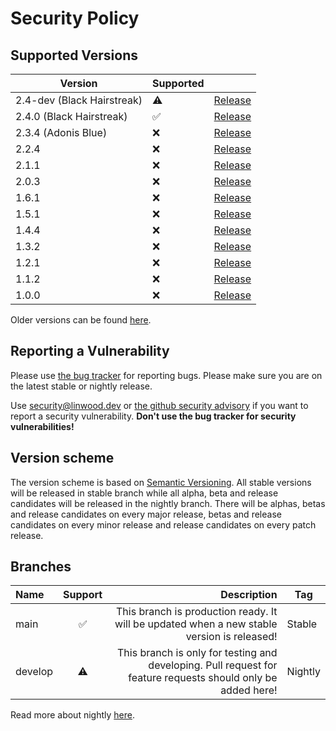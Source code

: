 # Security Policy

## Supported Versions

| Version                    | Supported          |                                                                             |
| -------------------------- | ------------------ | --------------------------------------------------------------------------- |
| 2.4-dev (Black Hairstreak) | :warning:          | [Release](https://github.com/LinwoodDev/butterfly/releases/tag/v2.4.0-rc.4) |
| 2.4.0 (Black Hairstreak)   | :white_check_mark: | [Release](https://github.com/LinwoodDev/butterfly/releases/tag/v2.4.0)      |
| 2.3.4 (Adonis Blue)        | :x:                | [Release](https://github.com/LinwoodDev/butterfly/releases/tag/v2.3.4)      |
| 2.2.4                      | :x:                | [Release](https://github.com/LinwoodDev/butterfly/releases/tag/v2.2.4)      |
| 2.1.1                      | :x:                | [Release](https://github.com/LinwoodDev/butterfly/releases/tag/v2.1.1)      |
| 2.0.3                      | :x:                | [Release](https://github.com/LinwoodDev/butterfly/releases/tag/v2.0.3)      |
| 1.6.1                      | :x:                | [Release](https://github.com/LinwoodDev/butterfly/releases/tag/v1.6.1)      |
| 1.5.1                      | :x:                | [Release](https://github.com/LinwoodDev/butterfly/releases/tag/v1.5.1)      |
| 1.4.4                      | :x:                | [Release](https://github.com/LinwoodDev/butterfly/releases/tag/v1.4.4)      |
| 1.3.2                      | :x:                | [Release](https://github.com/LinwoodDev/butterfly/releases/tag/v1.3.2)      |
| 1.2.1                      | :x:                | [Release](https://github.com/LinwoodDev/butterfly/releases/tag/v1.2.1)      |
| 1.1.2                      | :x:                | [Release](https://github.com/LinwoodDev/butterfly/releases/tag/v1.1.2)      |
| 1.0.0                      | :x:                | [Release](https://github.com/LinwoodDev/butterfly/releases/tag/v1.0.0)      |

Older versions can be found [here](https://butterfly.linwood.dev/community/pre-1-0).

## Reporting a Vulnerability

Please use [the bug tracker](https://github.com/LinwoodDev/butterfly/issues) for reporting bugs. Please make sure you are on the latest stable or nightly release.

Use [security@linwood.dev](mailto:security@linwood.dev) or [the github security advisory](https://github.com/LinwoodDev/butterfly/security/advisories) if you want to report a security vulnerability.
**Don't use the bug tracker for security vulnerabilities!**

## Version scheme

The version scheme is based on [Semantic Versioning](https://semver.org/spec/v2.0.0.html). All stable versions will be released in stable branch while all alpha, beta and release candidates will be released in the nightly branch.
There will be alphas, betas and release candidates on every major release, betas and release candidates on every minor release and release candidates on every patch release.

## Branches

| Name    | Support |                                                                                                  Description | Tag     |
| :------ | :-----: | -----------------------------------------------------------------------------------------------------------: | ------- |
| main    |    ✅    |                   This branch is production ready. It will be updated when a new stable version is released! | Stable  |
| develop |    ⚠️    | This branch is only for testing and developing. Pull request for feature requests should only be added here! | Nightly |

Read more about nightly [here](https://butterfly.linwood.dev/community/nightly).
